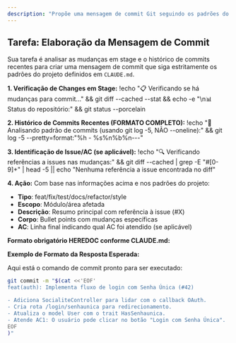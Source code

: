 ```yaml
---
description: "Propõe uma mensagem de commit Git seguindo os padrões do projeto."
---
```


## Tarefa: Elaboração da Mensagem de Commit

Sua tarefa é analisar as mudanças em stage e o histórico de commits recentes para criar uma mensagem de commit que siga estritamente os padrões do projeto definidos em `CLAUDE.md`.

**1. Verificação de Changes em Stage:**
!echo "📋 Verificando se há mudanças para commit..." && git diff --cached --stat && echo -e "\n📊 Status do repositório:" && git status --porcelain

**2. Histórico de Commits Recentes (FORMATO COMPLETO):**
!echo "📜 Analisando padrão de commits (usando git log -5, NÃO --oneline):" && git log -5 --pretty=format:"%h - %s%n%b%n---"

**3. Identificação de Issue/AC (se aplicável):**
!echo "🔍 Verificando referências a issues nas mudanças:" && git diff --cached | grep -E "#[0-9]+" | head -5 || echo "Nenhuma referência a issue encontrada no diff"

**4. Ação:**
Com base nas informações acima e nos padrões do projeto:
- **Tipo**: feat/fix/test/docs/refactor/style
- **Escopo**: Módulo/área afetada
- **Descrição**: Resumo principal com referência à issue (#X)
- **Corpo**: Bullet points com mudanças específicas
- **AC**: Linha final indicando qual AC foi atendido (se aplicável)

**Formato obrigatório HEREDOC conforme CLAUDE.md:**

**Exemplo de Formato da Resposta Esperada:**

Aqui está o comando de commit pronto para ser executado:

```bash
git commit -m "$(cat <<'EOF'
feat(auth): Implementa fluxo de login com Senha Única (#42)

- Adiciona SocialiteController para lidar com o callback OAuth.
- Cria rota /login/senhaunica para redirecionamento.
- Atualiza o model User com o trait HasSenhaunica.
- Atende AC1: O usuário pode clicar no botão "Login com Senha Única".
EOF
)"